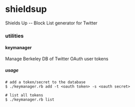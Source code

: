 # shieldsup
Shields Up -- Block List generator for Twitter

### utilities

#### keymanager

Manage Berkeley DB of Twitter OAuth user tokens

##### usage

```
# add a token/secret to the database
$ ./keymanager.rb add -t <oauth token> -s <oauth secret>

# list all tokens
$ ./keymanager.rb list
```
